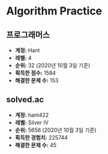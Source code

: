 # Algorithm Practice

## 프로그래머스

- **계정:** Hant
- **레벨:** 4
- **순위:** 32 (2020년 10월 3일 기준)
- **획득한 점수:** 1584
- **해결한 문제 수:** 153

## solved.ac

- **계정:** hant422
- **레벨:** Silver IV
- **순위:** 5656 (2020년 10월 3일 기준)
- **획득한 경험치:** 225744
- **해결한 문제 수:** 45
